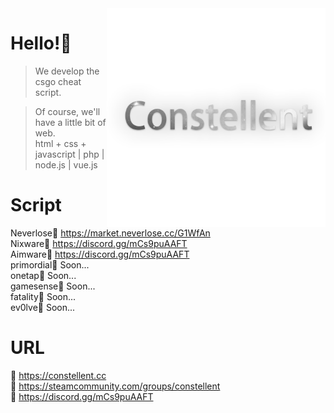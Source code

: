 
<img align="right" src="https://github.com/Constellent/nl_file/raw/main/image/menu_logo.png" width="350" height="350" />

# Hello!👋
> We develop the csgo cheat script.  
  
> Of course, we'll have a little bit of web.  
> html + css + javascript | php | node.js | vue.js  
  
# Script
Neverlose🔗 https://market.neverlose.cc/G1WfAn  
Nixware🔗 https://discord.gg/mCs9puAAFT  
Aimware🔗 https://discord.gg/mCs9puAAFT  
primordial🔗 Soon...  
onetap🔗 Soon...  
gamesense🔗 Soon...  
fatality🔗 Soon...  
ev0lve🔗 Soon...  

# URL
🔗 https://constellent.cc  
🔗 https://steamcommunity.com/groups/constellent  
🔗 https://discord.gg/mCs9puAAFT
